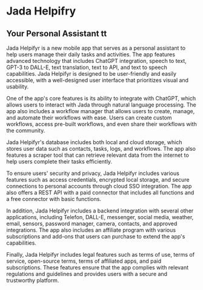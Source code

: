 # Jada Helpifry
## Your Personal Assistant tt

Jada Helpifyr is a new mobile app that serves as a personal assistant to help users manage their daily tasks and activities. The app features advanced technology that includes ChatGPT integration, speech to text, GPT-3 to DALL-E, text translation, text to API, and text to speech capabilities. Jada Helpifyr is designed to be user-friendly and easily accessible, with a well-designed user interface that prioritizes visual and usability.

One of the app's core features is its ability to integrate with ChatGPT, which allows users to interact with Jada through natural language processing. The app also includes a workflow manager that allows users to create, manage, and automate their workflows with ease. Users can create custom workflows, access pre-built workflows, and even share their workflows with the community.

Jada Helpifyr's database includes both local and cloud storage, which stores user data such as contacts, tasks, logs, and workflows. The app also features a scraper tool that can retrieve relevant data from the internet to help users complete their tasks efficiently.

To ensure users' security and privacy, Jada Helpifyr includes various features such as access credentials, encrypted local storage, and secure connections to personal accounts through cloud SSO integration. The app also offers a REST API with a paid connector that includes all functions and a free connector with basic functions.

In addition, Jada Helpifyr includes a backend integration with several other applications, including Telefon, DALL-E, messenger, social media, weather, email, sensors, password manager, camera, contacts, and approved integrations. The app also includes an affiliate program with various subscriptions and add-ons that users can purchase to extend the app's capabilities.

Finally, Jada Helpifyr includes legal features such as terms of use, terms of service, open-source terms, terms of affiliated apps, and paid subscriptions. These features ensure that the app complies with relevant regulations and guidelines and provides users with a secure and trustworthy platform.
